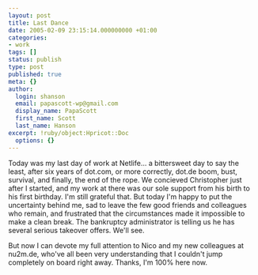 ```yaml
---
layout: post
title: Last Dance
date: 2005-02-09 23:15:14.000000000 +01:00
categories:
- work
tags: []
status: publish
type: post
published: true
meta: {}
author:
  login: shanson
  email: papascott-wp@gmail.com
  display_name: PapaScott
  first_name: Scott
  last_name: Hanson
excerpt: !ruby/object:Hpricot::Doc
  options: {}
---
```

<p>Today was my last day of work at Netlife... a bittersweet day to say the least, after six years of dot.com, or more correctly, dot.de boom, bust, survival, and finally, the end of the rope. We concieved Christopher just after I started, and my work at there was our sole support from his birth to his first birthday. I'm still grateful that. But today I'm happy to put the uncertainty behind me, sad to leave the few good friends and colleagues who remain, and frustrated that the circumstances made it impossible to make a clean break.  The bankruptcy administrator is telling us he has several serious takeover offers. We'll see.</p>
<p>But now I can devote my full attention to Nico and my new colleagues at nu2m.de, who've all been very understanding that I couldn't jump completely on board right away. Thanks, I'm 100% here now.</p>
